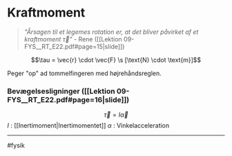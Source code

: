 # Kraftmoment
> *"Årsagen til et legemes rotation er, at det bliver påvirket af et kraftmoment $\vec{\tau}$"* 
> \- Rene ([[Lektion 09-FYS__RT_E22.pdf#page=15|slide]])

$$\tau = \vec{r} \cdot \vec{F} \s [\text{N} \cdot \text{m}]$$

Peger "op" ad tommelfingeren med højrehåndsreglen.


### Bevægelsesligninger ([[Lektion 09-FYS__RT_E22.pdf#page=16|slide]])
$$\vec{\tau} = I\vec{\alpha}$$
$I$ : [[Inertimoment|Inertimomentet]]
$\alpha$ : Vinkelacceleration

---
#fysik 